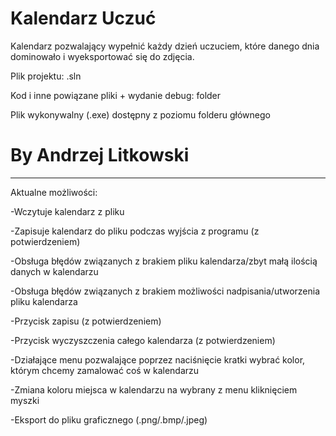 # Kalendarz Uczuć
Kalendarz pozwalający wypełnić każdy dzień uczuciem, które danego dnia dominowało i wyeksportować się do zdjęcia.

Plik projektu: .sln

Kod i inne powiązane pliki + wydanie debug: folder

Plik wykonywalny (.exe) dostępny z poziomu folderu głównego

# By Andrzej Litkowski

----------------------------

Aktualne możliwości:

-Wczytuje kalendarz z pliku

-Zapisuje kalendarz do pliku podczas wyjścia z programu (z potwierdzeniem)

-Obsługa błędów związanych z brakiem pliku kalendarza/zbyt małą ilością danych w kalendarzu

-Obsługa błędów związanych z brakiem możliwości nadpisania/utworzenia pliku kalendarza

-Przycisk zapisu (z potwierdzeniem)

-Przycisk wyczyszczenia całego kalendarza (z potwierdzeniem)

-Działające menu pozwalające poprzez naciśnięcie kratki wybrać kolor, którym chcemy zamalować coś w kalendarzu

-Zmiana koloru miejsca w kalendarzu na wybrany z menu kliknięciem myszki

-Eksport do pliku graficznego (.png/.bmp/.jpeg)
